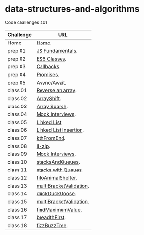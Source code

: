 # data-structures-and-algorithms
Code challenges 401


**Challenge**     | **URL**
------------ | -------------
Home         | [Home](https://github.com/waleedafifi-401-advanced-javascript/data-structures-and-algorithms).
 prep 01     | [JS Fundamentals](https://github.com/waleedafifi90/data-structures-and-algorithms).
 prep 02     | [ES6 Classes](https://repl.it/@waleedafifi90/ES6-Classes).
 prep 03     | [Callbacks](https://repl.it/@waleedafifi90/Callbacks).
 prep 04     | [Promises](https://repl.it/@waleedafifi90/Promises).
 prep 05     | [Async/Await](https://repl.it/@waleedafifi90/AsyncAwait).
 class 01    | [Reverse an array](https://github.com/waleedafifi-401-advanced-javascript/data-structures-and-algorithms/pull/1).
 class 02    | [ArrayShift](https://github.com/waleedafifi-401-advanced-javascript/data-structures-and-algorithms/pull/2).
 class 03    | [Array Search](https://github.com/waleedafifi-401-advanced-javascript/data-structures-and-algorithms/pull/6).
 class 04    | [Mock Interviews](https://docs.google.com/spreadsheets/d/1YSD5EknVdC7q3NV39GlhCFlBz93qh3-X0Y47k2CvLGA/edit#gid=0).
 class 05    | [Linked List](https://github.com/waleedafifi-401-advanced-javascript/data-structures-and-algorithms/pull/8).
 class 06    | [Linked List Insertion](https://github.com/waleedafifi-401-advanced-javascript/data-structures-and-algorithms/pull/9).
 class 07    | [kthFromEnd](https://github.com/waleedafifi-401-advanced-javascript/data-structures-and-algorithms/pull/11).
 class 08    | [ll-zip](https://github.com/waleedafifi-401-advanced-javascript/data-structures-and-algorithms/pull/12).
 class 09    | [Mock Interviews](https://docs.google.com/spreadsheets/d/1_I69gPqAF5ionCxT2xtEtowRYIThOiaMtqReVeIgV9g/edit?usp=sharing).
 class 10    | [stacksAndQueues](https://github.com/waleedafifi-401-advanced-javascript/data-structures-and-algorithms/pull/13).
 class 11    | [stacks with Queues](https://github.com/waleedafifi-401-advanced-javascript/data-structures-and-algorithms/pull/14).
 class 12    | [fifoAnimalShelter](https://github.com/waleedafifi-401-advanced-javascript/data-structures-and-algorithms/pull/15).
 class 13    | [multiBracketValidation](https://github.com/waleedafifi-401-advanced-javascript/data-structures-and-algorithms/pull/16).
 class 14    | [duckDuckGoose](#).
 class 15    | [multiBracketValidation](https://github.com/waleedafifi-401-advanced-javascript/data-structures-and-algorithms/pull/17).
 class 16    | [findMaximumValue](https://github.com/waleedafifi-401-advanced-javascript/data-structures-and-algorithms/pull/18).
 class 17    | [breadthFirst](https://github.com/waleedafifi-401-advanced-javascript/data-structures-and-algorithms/pull/19).
 class 18    | [fizzBuzzTree](https://github.com/waleedafifi-401-advanced-javascript/data-structures-and-algorithms/pull/20).

